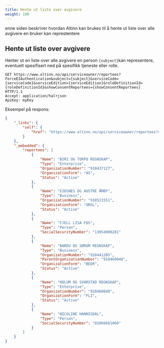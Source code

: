 ```yaml
---
title: Hente ut liste over avgivere
weight: 100
---
```


enne siden beskriver hvordan Altinn kan brukes til å hente ut liste over alle avgivere en bruker kan represtentere

## Hente ut liste over avgivere

Henter ut en liste over alle avgivere en person `{subject}`kan representere,
eventuelt spesifisert ned på spesifikk tjeneste eller rolle.

```HTTP
GET https://www.altinn.no/api/serviceowner/reportees?ForceEIAuthentication&subject={subject}&serviceCode={serviceCode}&serviceEdition={serviceEdition}&roleDefinitionId={roleDefinitionId}&showConsentReportees={showConsentReportees} HTTP/1.1
Accept: application/hal+json
ApiKey: myKey
```

Eksempel på respons:

```JSON
{
    "_links": {
        "self": {
            "href": "https://www.altinn.no/api/serviceowner/reportees?subject={subject}"
        }
    },
    "_embedded": {
        "reportees": [
            {
                "Name": "BIRI OG TORPO REGNSKAP",
                "Type": "Enterprise",
                "OrganizationNumber": "910437127",
                "OrganizationForm": "AS",
                "Status": "Active"
            },
            {
                "Name": "EIDSNES OG AUSTRE ÅMØY",
                "Type": "Business",
                "OrganizationNumber": "910521551",
                "OrganizationForm": "ORGL",
                "Status": "Active"
            },
            {
                "Name": "FJELL LISA FOS",
                "Type": "Person",
                "SocialSecurityNumber": "13054900281"
            },
            {
                "Name": "BARDU OG SØRUM REGNSKAP",
                "Type": "Business",
                "OrganizationNumber": "910441205",
                "ParentOrganizationNumber": "910460048",
                "OrganizationForm": "BEDR",
                "Status": "Active"
            },
            {
                "Name": "HOLUM OG SVARSTAD REGNSKAP",
                "Type": "Enterprise",
                "OrganizationNumber": "910460048",
                "OrganizationForm": "FLI",
                "Status": "Active"
            },
            {
                "Name": "NICOLINE HANNISDAL",
                "Type": "Person",
                "SocialSecurityNumber": "02066681060"
            }
        ]
    }
}
```